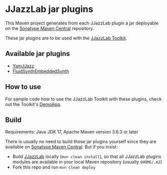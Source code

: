 # JJazzLab jar plugins

This Maven project generates from each JJazzLab plugin a jar deployable on the [Sonatype Maven Central](https://central.sonatype.com) repository. 

These jar plugins are to be used with the [JJazzLab Toolkit](https://github.com/jjazzboss/JJazzLabToolkit).

## Available jar plugins

- [YamJJazz](https://github.com/jjazzboss/JJazzLab/tree/master/plugins/YamJJazz)
- [FluidSynthEmbeddedSynth](https://github.com/jjazzboss/JJazzLab/tree/master/plugins/FluidSynthEmbeddedSynth)

## How to use

For sample code how to use the JJazzLab Toolkit with these plugins, check out the Toolkit's [DemoApp](https://github.com/jjazzboss/JJazzLabToolkit/tree/main/DemoApp).

## Build

Requirements: Java JDK 17, Apache Maven version 3.6.3 or later

There is usually no need to build those jar plugins yourself since they are available on [Sonatype Maven Central](https://central.sonatype.com). But if you insist:
 
- Build [JJazzLab](https://github.com/jjazzboss/JJazzLab) locally (`mvn clean install`), so that all JJazzLab plugins modules are available in your local Maven repository (usually `$HOME/.m2`)
- Fork this repo and run `mvn clean deploy`

